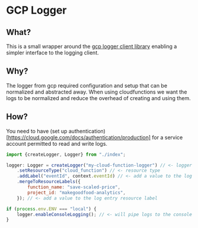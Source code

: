 # GCP Logger

## What?

This is a small wrapper around the [gcp logger client library](https://cloud.google.com/logging/docs/reference/libraries) enabling a simpler interface to the logging client.

## Why?

The logger from gcp required configuration and setup that can be normalized and abstracted away. When using cloudfunctions we want the logs to be normalized and reduce the overhead of creating and using them.

## How?

You need to have (set up authentication)[https://cloud.google.com/docs/authentication/production] for a service account permitted to read and write logs.

```javascript
import {createLogger, Logger} from "./index";

logger: Logger = createLogger("my-cloud-function-logger") // <- logger name 
    .setResourceType("cloud_function") // <- resource type
    .addLabel("eventId", context.eventId) // <- add a value to the log entry label 
    .mergeToResourceLabels({
        function_name: "save-scaled-price",
        project_id: "makegoodfood-analytics",
    }); // <- add a value to the log entry resource label

if (process.env.ENV === "local") {
    logger.enableConsoleLogging(); // <- will pipe logs to the console in addition to the google log explorer
}

```